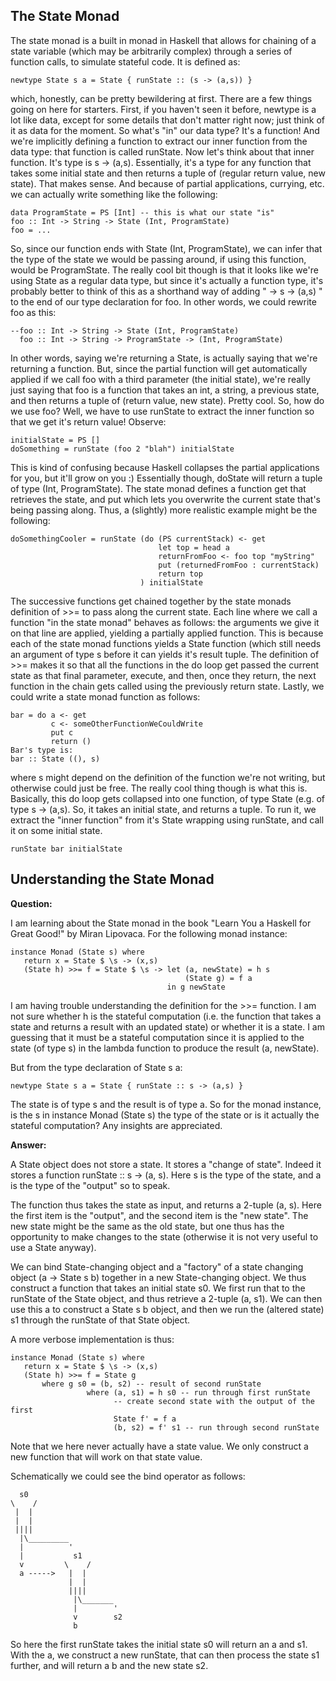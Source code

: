 

## The State Monad
The state monad is a built in monad in Haskell that allows for chaining of a state variable (which may be arbitrarily complex) through a series of function calls, to simulate stateful code. It is defined as:
```
newtype State s a = State { runState :: (s -> (a,s)) }
```
which, honestly, can be pretty bewildering at first. There are a few things going on here for starters. First, if you haven't seen it before, newtype is a lot like data, except for some details that don't matter right now; just think of it as data for the moment. So what's "in" our data type? It's a function! And we're implicitly defining a function to extract our inner function from the data type: that function is called runState.
Now let's think about that inner function. It's type is s -> (a,s). Essentially, it's a type for any function that takes some initial state and then returns a tuple of (regular return value, new state). That makes sense. And because of partial applications, currying, etc. we can actually write something like the following:
```
data ProgramState = PS [Int] -- this is what our state "is"
foo :: Int -> String -> State (Int, ProgramState)
foo = ...
```
So, since our function ends with State (Int, ProgramState), we can infer that the type of the state we would be passing around, if using this function, would be ProgramState. The really cool bit though is that it looks like we're using State as a regular data type, but since it's actually a function type, it's probably better to think of this as a shorthand way of adding " -> s -> (a,s) " to the end of our type declaration for foo. In other words, we could rewrite foo as this:
```
--foo :: Int -> String -> State (Int, ProgramState)
  foo :: Int -> String -> ProgramState -> (Int, ProgramState)
```
In other words, saying we're returning a State, is actually saying that we're returning a function. But, since the partial function will get automatically applied if we call foo with a third parameter (the initial state), we're really just saying that foo is a function that takes an int, a string, a previous state, and then returns a tuple of (return value, new state). Pretty cool. So, how do we use foo? Well, we have to use runState to extract the inner function so that we get it's return value! Observe:
```
initialState = PS []
doSomething = runState (foo 2 "blah") initialState
```
This is kind of confusing because Haskell collapses the partial applications for you, but it'll grow on you :) Essentially though, doState will return a tuple of type (Int, ProgramState).
The state monad defines a function get that retrieves the state, and put which lets you overwrite the current state that's being passing along. Thus, a (slightly) more realistic example might be the following:

```
doSomethingCooler = runState (do (PS currentStack) <- get
                                 let top = head a
                                 returnFromFoo <- foo top "myString"
                                 put (returnedFromFoo : currentStack)
                                 return top
                             ) initialState
```
The successive functions get chained together by the state monads definition of >>= to pass along the current state. Each line where we call a function "in the state monad" behaves as follows: the arguments we give it on that line are applied, yielding a partially applied function. This is because each of the state monad functions yields a State function (which still needs an argument of type s before it can yields it's result tuple. The definition of >>= makes it so that all the functions in the do loop get passed the current state as that final parameter, execute, and then, once they return, the next function in the chain gets called using the previously return state.
Lastly, we could write a state monad function as follows:

```
bar = do a <- get
         c <- someOtherFunctionWeCouldWrite
         put c
         return ()
Bar's type is:
bar :: State ((), s)
```
where s might depend on the definition of the function we're not writing, but otherwise could just be free.
The really cool thing though is what this is. Basically, this do loop gets collapsed into one function, of type State (e.g. of type s -> (a,s). So, it takes an initial state, and returns a tuple. To run it, we extract the "inner function" from it's State wrapping using runState, and call it on some initial state.

```
runState bar initialState
```

## Understanding the State Monad

**Question:**

I am learning about the State monad in the book "Learn You a Haskell for Great Good!" by Miran Lipovaca. For the following monad instance:
```
instance Monad (State s) where
   return x = State $ \s -> (x,s)
   (State h) >>= f = State $ \s -> let (a, newState) = h s
                                       (State g) = f a
                                   in g newState
```
I am having trouble understanding the definition for the >>= function. I am not sure whether h is the stateful computation (i.e. the function that takes a state and returns a result with an updated state) or whether it is a state. I am guessing that it must be a stateful computation since it is applied to the state (of type s) in the lambda function to produce the result (a, newState).

But from the type declaration of State s a:
```
newtype State s a = State { runState :: s -> (a,s) }
```
The state is of type s and the result is of type a. So for the monad instance, is the s in instance Monad (State s) the type of the state or is it actually the stateful computation? Any insights are appreciated.

**Answer:**

A State object does not store a state. It stores a "change of state". Indeed it stores a function runState :: s -> (a, s). Here s is the type of the state, and a is the type of the "output" so to speak.

The function thus takes the state as input, and returns a 2-tuple (a, s). Here the first item is the "output", and the second item is the "new state". The new state might be the same as the old state, but one thus has the opportunity to make changes to the state (otherwise it is not very useful to use a State anyway).

We can bind State-changing object and a "factory" of a state changing object (a -> State s b) together in a new State-changing object. We thus construct a function that takes an initial state s0. We first run that to the runState of the State object, and thus retrieve a 2-tuple (a, s1). We can then use this a to construct a State s b object, and then we run the (altered state) s1 through the runState of that State object.

A more verbose implementation is thus:
```
instance Monad (State s) where
   return x = State $ \s -> (x,s)
   (State h) >>= f = State g
       where g s0 = (b, s2) -- result of second runState
                 where (a, s1) = h s0 -- run through first runState
                       -- create second state with the output of the first
                       State f' = f a
                       (b, s2) = f' s1 -- run through second runState
```
Note that we here never actually have a state value. We only construct a new function that will work on that state value.

Schematically we could see the bind operator as follows:

```
  s0
\    /
 |  |
 |  |
 ||||
  |\_________
  |          '
  |           s1
  v         \    /
  a ----->   |  |
             |  |
             ||||
              |\_______
              |        '
              v        s2
              b
```
So here the first runState takes the initial state s0 will return an a and s1. With the a, we construct a new runState, that can then process the state s1 further, and will return a b and the new state s2.
